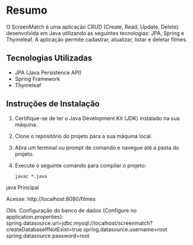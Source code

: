 # Resumo

O ScreenMatch é uma aplicação CRUD (Create, Read, Update, Delete) desenvolvida em Java utilizando as seguintes tecnologias: JPA, Spring e Thymeleaf. A aplicação permite cadastrar, atualizar, listar e deletar filmes.


## Tecnologias Utilizadas
- JPA (Java Persistence API)
- Spring Framework
- Thymeleaf

## Instruções de Instalação

1. Certifique-se de ter o Java Development Kit (JDK) instalado na sua máquina.
2. Clone o repositório do projeto para a sua máquina local.
3. Abra um terminal ou prompt de comando e navegue até a pasta do projeto.
4. Execute o seguinte comando para compilar o projeto:

   ```shell
   javac *.java

  java Principal

  Acesse: http://localhost:8080/filmes
  
Obs. Configuração do banco de dados (Configure no application.properties):
spring.datasource.url=jdbc:mysql://localhost/screenmatch?createDatabaseIfNotExist=true
spring.datasource.username=root
spring.datasource.password=root

  
